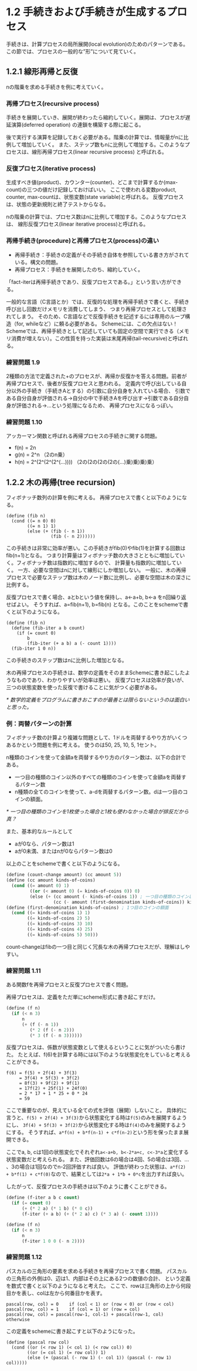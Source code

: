 # 1.2 手続きおよび手続きが生成するプロセス
手続きは、計算プロセスの局所展開(local evolution)のためのパターンである。
この節では、プロセスの一般的な”形”について見ていく。

## 1.2.1 線形再帰と反復
nの階乗を求める手続きを例に考えていく。

### 再帰プロセス(recursive process)
手続きを展開していき、展開が終わったら縮約していく。展開は、プロセスが遅延演算(deferred operation)
の連鎖を構築する際に起こる。

後で実行する演算を記録しておく必要がある。階乗の計算では、情報量がnに比例して増加していく。
また、ステップ数もnに比例して増加する。このようなプロセスは、線形再帰プロセス(linear recursive process)
と呼ばれる。

### 反復プロセス(iterative process)
生成すべき値(product)、カウンター(counter)、どこまで計算するか(max-count)の三つの値だけ記録しておけばいい。
ここで使われる変数product, counter, max-countは、状態変数(state variable)と呼ばれる。
反復プロセスは、状態の更新規則と終了テストからなる。

nの階乗の計算では、プロセス数はnに比例して増加する。このようなプロセスは、
線形反復プロセス(linear iterative process)と呼ばれる。

### 再帰手続き(procedure)と再帰プロセス(process)の違い
- 再帰手続き：手続きの定義がその手続き自体を参照している書き方がされている。構文の問題。
- 再帰プロセス：手続きを展開したのち、縮約していく。

「fact-iterは再帰手続きであり、反復プロセスである。」という言い方ができる。

一般的な言語（C言語とか）では、反復的な処理を再帰手続きで書くと、手続き呼び出し回数だけメモリを消費してしまう、
つまり再帰プロセスとして処理されてしまう。
そのため、C言語などで反復手続きを記述するには専用のループ構造（for, whileなど）に頼る必要がある。
Schemeには、この欠点はない！Schemeでは、再帰手続きとして記述していても固定の空間で実行できる（メモリ消費が増えない）。この性質を持った実装は末尾再帰(tail-recursive)と呼ばれる。

### 練習問題 1.9
2種類の方法で定義された+のプロセスが、再帰か反復かを答える問題。前者が再帰プロセスで、後者が反復プロセスと思われる。
定義内で呼び出している自分以外の手続き（手続きAとする）の引数に自分自身を入れている場合、
引数である自分自身が評価される→自分の中で手続きAを呼び出す→引数である自分自身が評価される→...という処理になるため、
再帰プロセスになるっぽい。

### 練習問題 1.10
アッカーマン関数と呼ばれる再帰プロセスの手続きに関する問題。

- f(n) = 2n
- g(n) = 2^n （2のn乗）
- h(n) = 2^(2^(2^(2^(...)))) （2の(2の(2の(2の(...)乗)乗)乗)乗）

## 1.2.2 木の再帰(tree recursion)
フィボナッチ数列の計算を例に考える。
再帰プロセスで書くと以下のようになる。

```
(define (fib n)
  (cond ((= n 0) 0)
        ((= n 1) 1)
        (else (+ (fib (- n 1))
                 (fib (- n 2))))))
```

この手続きは非常に効率が悪い。この手続きがfib(0)やfib(1)を計算する回数はfib(n+1)となる。
つまり計算量はフィボナッチ数の大きさとともに増加していく。フィボナッチ数は指数的に増加するので、
計算量も指数的に増加していく。
一方、必要な空間はnに対して線形にしか増加しない。
一般に、木の再帰プロセスで必要なステップ数は木のノード数に比例し、必要な空間は木の深さに比例する。

反復プロセスで書く場合、aとbという値を保持し、a<-a+b, b<-a をn回繰り返せばよい。
そうすれば、a=fib(n+1), b=fib(n) となる。このことをschemeで書くと以下のようになる。
```
(define (fib n)
  (define (fib-iter a b count)
    (if (= count 0)
        b
        (fib-iter (+ a b) a (- count 1))))
  (fib-iter 1 0 n))
```
この手続きのステップ数はnに比例した増加となる。

木の再帰プロセスの手続きは、数学の定義をそのままSchemeに書き起こしたようなものであり、わかりやすいが効率は悪い。
反復プロセスは効率が良いが、三つの状態変数を使った反復で書けることに気がつく必要がある。

_\* 数学的定義をプログラムに書きおこすのが最善とは限らないというのは面白いと思った。_

### 例：両替パターンの計算
フィボナッチ数の計算より複雑な問題として、1ドルを両替するやり方がいくつあるかという問題を例に考える。
使うのは50, 25, 10, 5, 1セント。

n種類のコインを使って金額aを両替するやり方のパターン数は、以下の合計である。
- 一つ目の種類のコイン以外のすべての種類のコインを使って金額aを両替するパターン数
- n種類の全てのコインを使って、a-dを両替するパターン数。dは一つ目のコインの額面。

_\* 一つ目の種類のコインを1枚使った場合と1枚も使わなかった場合が排反だから真？_

また、基本的なルールとして
- aが0なら、パターン数は1
- aが0未満、またはnが0ならパターン数は0

以上のことをschemeで書くと以下のようになる。

```lisp
(define (count-change amount) (cc amount 5))
(define (cc amount kinds-of-coins)
  (cond ((= amount 0) 1)
         ((or (< amount 0) (= kinds-of-coins 0)) 0)
         (else (+ (cc amount (- kinds-of-coins 1)) ; 一つ目の種類のコイン以外のすべての種類のコインを使って金額aを両替するパターン数
                  (cc (- amount (first-denomination kinds-of-coins)) kinds-of-coins))))) ; n種類の全てのコインを使って、a-dを両替するパターン数。dは一つ目のコインの額面。
(define (first-denomination kinds-of-coins) ; 1つ目のコインの額面
  (cond ((= kinds-of-coins 1) 1)
        ((= kinds-of-coins 2) 5)
        ((= kinds-of-coins 3) 10)
        ((= kinds-of-coins 4) 25)
        ((= kinds-of-coins 5) 50)))
```
count-changeはfibの一つ目と同じく冗長な木の再帰プロセスだが、理解はしやすい。

### 練習問題 1.11
ある関数fを再帰プロセスと反復プロセスで書く問題。

再帰プロセスは、定義をただ単にscheme形式に書き起こすだけ。

```lisp
(define (f n)
  (if (< n 3)
      n
      (+ (f (- n 1))
         (* 2 (f (- n 2)))
         (* 3 (f (- n 3))))))
```

反復プロセスは、係数が状態変数として使えるということに気がついたら書けた。
たとえば、f(6)を計算する時には以下のような状態変化をしていると考えることができる。

```
f(6) = f(5) + 2f(4) + 3f(3)
     = 3f(4) + 5f(3) + 3f(2)
     = 8f(3) + 9f(2) + 9f(1)
     = 17f(2) + 25f(1) + 24f(0)
     = 2 * 17 + 1 * 25 + 0 * 24
     = 59
```

ここで重要なのが、見えている全ての式を評価（展開）しないこと。
具体的に言うと、`f(5) + 2f(4) + 3f(3)`から状態変化する時は`f(5)`のみを展開するようにし、
`3f(4) + 5f(3) + 3f(2)`から状態変化する時は`f(4)`のみを展開するようにする。
そうすれば、`a*f(n) + b*f(n-1) + c*f(n-2)`という形を保ったまま展開できる。

ここでa, b, cは1回の状態変化でそれぞれ`a<-a+b, b<-2*a+c, c<-3*a`と変化する状態変数だと考えられる。
また、評価回数は6の場合は4回、5の場合は3回、... 、3の場合は1回なのでn-2回評価すれば良い。
評価が終わった状態は、`a*f(2) + b*f(1) + c*f(0)`なので、結果としては`2*a + 1*b + 0*c`を出力すれば良い。

したがって、反復プロセスの手続きは以下のように書くことができる。

```lisp
(define (f-iter a b c count)
  (if (= count 0)
      (+ (* 2 a) (* 1 b) (* 0 c))
      (f-iter (+ a b) (+ (* 2 a) c) (* 3 a) (- count 1))))

(define (f n)
  (if (< n 3)
      n
      (f-iter 1 0 0 (- n 2))))
```

### 練習問題 1.12
パスカルの三角形の要素を求める手続きを再帰プロセスで書く問題。
パスカルの三角形の外側は0、辺は1、内部はその上にある2つの数値の合計、
という定義を数式で書くと以下のようになると考えた。
ここで、rowは三角形の上から何段目かを表し、colは左から何番目かを表す。

```
pascal(row, col) = 0    if (col < 1) or (row < 0) or (row < col)
pascal(row, col) = 1    if (col = 1) or (row = col)
pascal(row, col) = pascal(row-1, col-1) + pascal(row-1, col)    otherwise
```

この定義をschemeに書き起こすと以下のようになった。

```
(define (pascal row col)
  (cond ((or (< row 1) (< col 1) (< row col)) 0)
        ((or (= col 1) (= row col)) 1)
        (else (+ (pascal (- row 1) (- col 1)) (pascal (- row 1) col)))))
```
